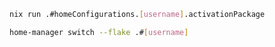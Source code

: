 ```sh
nix run .#homeConfigurations.[username].activationPackage
```
```sh
home-manager switch --flake .#[username]
```
